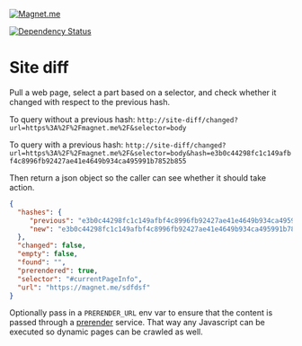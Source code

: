 [![Magnet.me](https://cdn.magnet.me/images/logo-2015-full_2x.png)](https://magnet.me)

[![Dependency Status](https://gemnasium.com/badges/github.com/magnetme/site-diff.svg)](https://gemnasium.com/github.com/magnetme/site-diff)

# Site diff

Pull a web page,
select a part based on a selector, and check whether it changed with respect to the previous hash.

To query without a previous hash:
`http://site-diff/changed?url=https%3A%2F%2Fmagnet.me%2F&selector=body`

To query with a previous hash:
`http://site-diff/changed?url=https%3A%2F%2Fmagnet.me%2F&selector=body&hash=e3b0c44298fc1c149afbf4c8996fb92427ae41e4649b934ca495991b7852b855`


Then return a json object so the caller can see whether it should take action.

```json
{
  "hashes": {
     "previous": "e3b0c44298fc1c149afbf4c8996fb92427ae41e4649b934ca495991b7852b855",
     "new": "e3b0c44298fc1c149afbf4c8996fb92427ae41e4649b934ca495991b7852b855"
  },
  "changed": false,
  "empty": false,
  "found": "",
  "prerendered": true,
  "selector": "#currentPageInfo",
  "url": "https://magnet.me/sdfdsf"
}
```

Optionally pass in a `PRERENDER_URL` env var to ensure that the content is passed through a [prerender](https://github.com/prerender/prerender) service.
That way any Javascript can be executed so dynamic pages can be crawled as well. 

